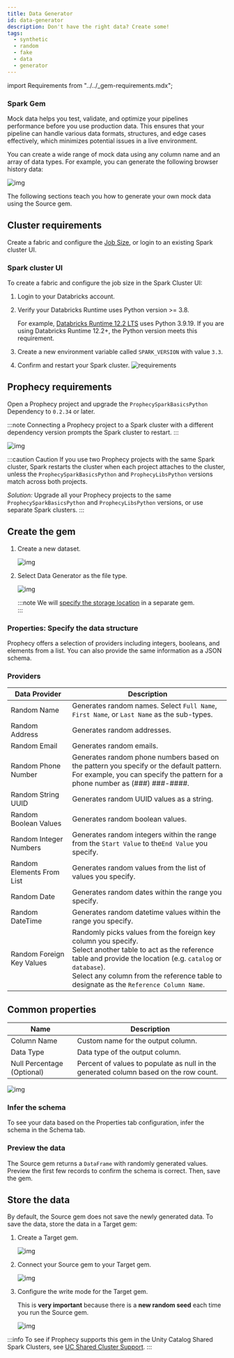 ```yaml
---
title: Data Generator
id: data-generator
description: Don't have the right data? Create some!
tags:
  - synthetic
  - random
  - fake
  - data
  - generator
---
```


import Requirements from "../../\_gem-requirements.mdx";

<h3><span class="badge">Spark Gem</span></h3>

<Requirements
  packagename="ProphecySparkBasicsPython"
  packageversion="0.2.36"
  scalalib="8.5.0"
  pythonlib="1.9.24"
  packageversion122="Not Supported"
  packageversion143="Not Supported"
  packageversion154="Supports 0.2.36+"
/>

Mock data helps you test, validate, and optimize your pipelines performance before you use production data. This ensures that your pipeline can handle various data formats, structures, and edge cases effectively, which minimizes potential issues in a live environment.

You can create a wide range of mock data using any column name and an array of data types. For example, you can generate the following browser history data:

![img](../../img/synth_0_datasample.png)

The following sections teach you how to generate your own mock data using the Source gem.

## Cluster requirements

Create a fabric and configure the [Job Size](/docs/administration/Spark-fabrics/databricks/databricks.md), or login to an existing Spark cluster UI.

### Spark cluster UI

To create a fabric and configure the job size in the Spark Cluster UI:

1. Login to your Databricks account.
1. Verify your Databricks Runtime uses Python version >= 3.8.

   For example, [Databricks Runtime 12.2 LTS](https://docs.databricks.com/en/release-notes/runtime/12.2lts.html) uses Python 3.9.19. If you are using Databricks Runtime 12.2+, the Python version meets this requirement.

1. Create a new environment variable called `SPARK_VERSION` with value `3.3`.
1. Confirm and restart your Spark cluster.
   ![requirements](../../img/synth_0_1_requirements.png)

## Prophecy requirements

Open a Prophecy project and upgrade the `ProphecySparkBasicsPython` Dependency to `0.2.34` or later.

:::note
Connecting a Prophecy project to a Spark cluster with a different dependency version prompts the Spark cluster to restart.
:::

![img](../../img/synth_0_2_proph_reqiuirements.png)

:::caution Caution
If you use two Prophecy projects with the same Spark cluster, Spark restarts the cluster when each project attaches to the cluster, unless the `ProphecySparkBasicsPython` and `ProphecyLibsPython` versions match across both projects.

_Solution:_ Upgrade all your Prophecy projects to the same `ProphecySparkBasicsPython` and `ProphecyLibsPython` versions, or use separate Spark clusters.
:::

## Create the gem

1. Create a new dataset.

   ![img](../../img/synth_1_new_dataset.png)

2. Select Data Generator as the file type.

   ![img](../../img/synth_2_type.png)

   :::note
   We will [specify the storage location](#store-the-data) in a separate gem.  
   :::

### Properties: Specify the data structure

Prophecy offers a selection of providers including integers, booleans, and elements from a list. You can also provide the same information as a JSON schema.

### Providers

| Data Provider             | Description                                                                                                                                                                                                                                                                  |
| ------------------------- | ---------------------------------------------------------------------------------------------------------------------------------------------------------------------------------------------------------------------------------------------------------------------------- |
| Random Name               | Generates random names. Select `Full Name`, `First Name`, or `Last Name` as the sub-types.                                                                                                                                                                                   |
| Random Address            | Generates random addresses.                                                                                                                                                                                                                                                  |
| Random Email              | Generates random emails.                                                                                                                                                                                                                                                     |
| Random Phone Number       | Generates random phone numbers based on the pattern you specify or the default pattern. <br/>For example, you can specify the pattern for a phone number as (###) ###-####.                                                                                                  |
| Random String UUID        | Generates random UUID values as a string.                                                                                                                                                                                                                                    |
| Random Boolean Values     | Generates random boolean values.                                                                                                                                                                                                                                             |
| Random Integer Numbers    | Generates random integers within the range from the `Start Value` to the`End Value` you specify.                                                                                                                                                                             |
| Random Elements From List | Generates random values from the list of values you specify.                                                                                                                                                                                                                 |
| Random Date               | Generates random dates within the range you specify.                                                                                                                                                                                                                         |
| Random DateTime           | Generates random datetime values within the range you specify.                                                                                                                                                                                                               |
| Random Foreign Key Values | Randomly picks values from the foreign key column you specify. <br/>Select another table to act as the reference table and provide the location (e.g. `catalog` or `database`). <br/>Select any column from the reference table to designate as the `Reference Column Name`. |

## Common properties

| Name                       | Description                                                                           |
| -------------------------- | ------------------------------------------------------------------------------------- |
| Column Name                | Custom name for the output column.                                                    |
| Data Type                  | Data type of the output column.                                                       |
| Null Percentage (Optional) | Percent of values to populate as null in the generated column based on the row count. |

![img](../../img/synth_3_properties.png)

### Infer the schema

To see your data based on the Properties tab configuration, infer the schema in the Schema tab.

### Preview the data

The Source gem returns a `DataFrame` with randomly generated values. Preview the first few records to confirm the schema is correct. Then, save the gem.

## Store the data

By default, the Source gem does not save the newly generated data. To save the data, store the data in a Target gem:

1. Create a Target gem.

   ![img](../../img/synth_4_new_target.png)

1. Connect your Source gem to your Target gem.

   ![img](../../img/synth_5_connect_target.png)

1. Configure the write mode for the Target gem.

   This is **very important** because there is a **new random seed** each time you run the Source gem.

   ![img](../../img/synth_6_write_mode.png)

:::info
To see if Prophecy supports this gem in the Unity Catalog Shared Spark Clusters, see [UC Shared Cluster Support](docs/administration/Spark-fabrics/databricks/UCShared.md).
:::
